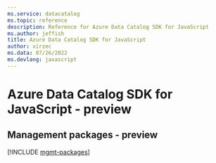 ```yaml
---
ms.service: datacatalog
ms.topic: reference
description: Reference for Azure Data Catalog SDK for JavaScript
ms.author: jeffish
title: Azure Data Catalog SDK for JavaScript
author: xirzec
ms.data: 07/26/2022
ms.devlang: javascript
---
```

# Azure Data Catalog SDK for JavaScript - preview

## Management packages - preview
[!INCLUDE [mgmt-packages](data-catalog-mgmt-index.md)]

